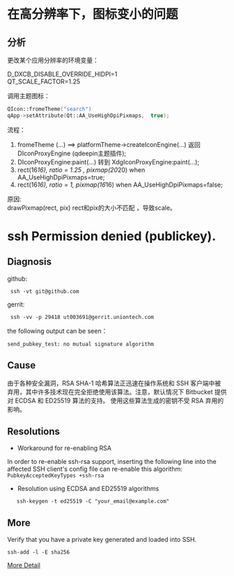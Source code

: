 # 在高分辨率下，图标变小的问题

## 分析

更改某个应用分辨率的环境变量：  

D_DXCB_DISABLE_OVERRIDE_HIDPI=1   
QT_SCALE_FACTOR=1.25

调用主题图标： 

``` c++
QIcon::fromeTheme("search")
qApp->setAttribute(Qt::AA_UseHighDpiPixmaps,  true);
```
流程：  
1. fromeTheme (...)   ==>  platformTheme->createIconEngine(...) 返回 DIconProxyEngine (qdeepin主题插件);
2.  DIconProxyEngine:paint(...) 转到  XdgIconProxyEngine:paint(...);
3.  rect(16*16), ratio = 1.25 , pixmap(20*20) when    AA_UseHighDpiPixmaps=true;
4.   rect(16*16), ratio = 1, pixmap(16*16) when  AA_UseHighDpiPixmaps=false;

原因:  
drawPixmap(rect,  pix)
rect和pix的大小不匹配 ，导致scale。


# ssh Permission denied (publickey).

## Diagnosis

github:
```
 ssh -vt git@github.com  
```
gerrit:
```
 ssh -vv -p 29418 ut003691@gerrit.uniontech.com
```
 the following output can be seen：  
 
 ` send_pubkey_test: no mutual signature algorithm  `  

 ## Cause

   由于各种安全漏洞，RSA SHA-1 哈希算法正迅速在操作系统和 SSH 客户端中被弃用，其中许多技术现在完全拒绝使用该算法。注意，默认情况下 Bitbucket 提供对 ECDSA 和 ED25519 算法的支持。 使用这些算法生成的密钥不受 RSA 弃用的影响。

  ##  Resolutions
   
   - Workaround for re-enabling RSA
   
   In order to re-enable ssh-rsa support, inserting the following line into the affected SSH client's config file can re-enable this algorithm:
   `PubkeyAcceptedKeyTypes +ssh-rsa`

   - Resolution using ECDSA and ED25519 algorithms  
   
```
   ssh-keygen -t ed25519 -C "your_email@example.com"
```
## More

Verify that you have a private key generated and loaded into SSH.

```
ssh-add -l -E sha256
```

   [More Detail]( https://confluence.atlassian.com/bitbucketserverkb/ssh-rsa-key-rejected-with-message-no-mutual-signature-algorithm-1026057701.html)